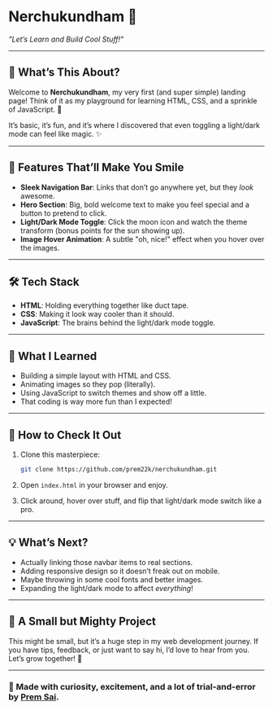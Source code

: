 # Nerchukundham 🌟  
*"Let’s Learn and Build Cool Stuff!"*  

---

## 📖 What’s This About?  

Welcome to **Nerchukundham**, my very first (and super simple) landing page! Think of it as my playground for learning HTML, CSS, and a sprinkle of JavaScript. 🎢  

It’s basic, it’s fun, and it’s where I discovered that even toggling a light/dark mode can feel like magic. ✨  

---

## 🎯 Features That’ll Make You Smile  

- **Sleek Navigation Bar**: Links that don’t go anywhere yet, but they *look* awesome.  
- **Hero Section**: Big, bold welcome text to make you feel special and a button to pretend to click.  
- **Light/Dark Mode Toggle**: Click the moon icon and watch the theme transform (bonus points for the sun showing up).  
- **Image Hover Animation**: A subtle "oh, nice!" effect when you hover over the images.  

---

## 🛠️ Tech Stack  

- **HTML**: Holding everything together like duct tape.  
- **CSS**: Making it look way cooler than it should.  
- **JavaScript**: The brains behind the light/dark mode toggle.  

---

## 🎨 What I Learned  

- Building a simple layout with HTML and CSS.  
- Animating images so they pop (literally).  
- Using JavaScript to switch themes and show off a little.  
- That coding is way more fun than I expected!  

---

## 🚀 How to Check It Out  

1. Clone this masterpiece:  
   ```bash  
   git clone https://github.com/prem22k/nerchukundham.git  
   ```  

2. Open `index.html` in your browser and enjoy.  

3. Click around, hover over stuff, and flip that light/dark mode switch like a pro.  

---

## 💡 What’s Next?  

- Actually linking those navbar items to real sections.  
- Adding responsive design so it doesn’t freak out on mobile.  
- Maybe throwing in some cool fonts and better images.  
- Expanding the light/dark mode to affect *everything*!  

---

## 🎉 A Small but Mighty Project  

This might be small, but it’s a huge step in my web development journey. If you have tips, feedback, or just want to say hi, I’d love to hear from you. Let’s grow together! 🚀  

---

### 🌟 Made with curiosity, excitement, and a lot of trial-and-error by [Prem Sai](https://github.com/prem22k).  
